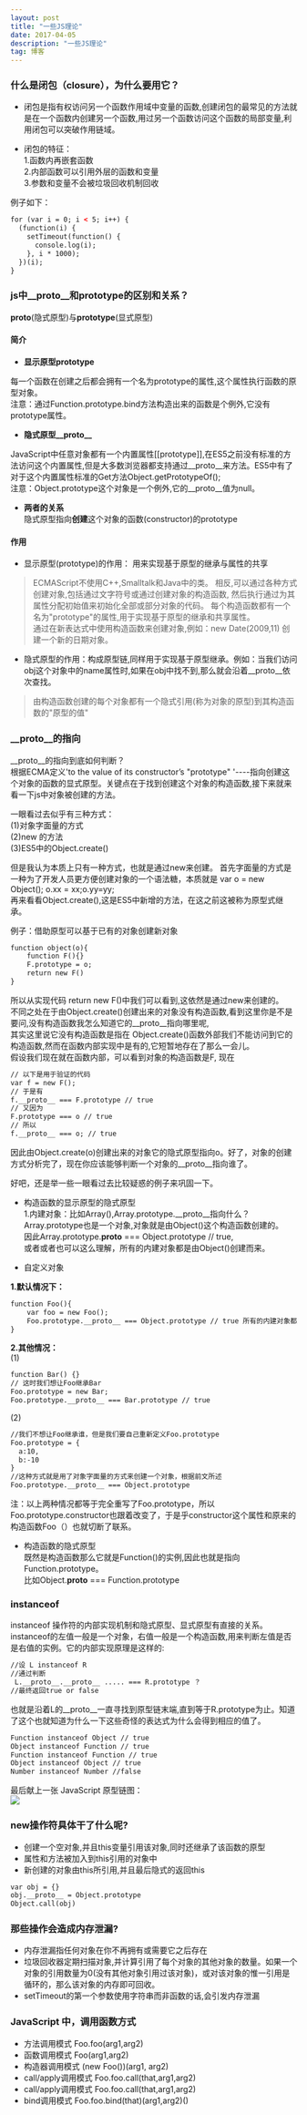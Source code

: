 ```yaml
---
layout: post
title: "一些JS理论"
date: 2017-04-05
description: "一些JS理论"
tag: 博客 
---     
```


### 什么是闭包（closure），为什么要用它？

- 闭包是指有权访问另一个函数作用域中变量的函数,创建闭包的最常见的方法就是在一个函数内创建另一个函数,用过另一个函数访问这个函数的局部变量,利用闭包可以突破作用链域。     
 
- 闭包的特征：   
1.函数内再嵌套函数     
2.内部函数可以引用外层的函数和变量    
3.参数和变量不会被垃圾回收机制回收   

例子如下：
```html
for (var i = 0; i < 5; i++) {
  (function(i) {
    setTimeout(function() {
      console.log(i);
    }, i * 1000);
  })(i);
}
```
### js中__proto__和prototype的区别和关系？   

**__proto__**(隐式原型)与**prototype**(显式原型)     
  
#### 简介
- **显示原型prototype**

每一个函数在创建之后都会拥有一个名为prototype的属性,这个属性执行函数的原型对象。     
注意：通过Function.prototype.bind方法构造出来的函数是个例外,它没有prototype属性。    

- **隐式原型__proto__**     

JavaScript中任意对象都有一个内置属性[[prototype]],在ES5之前没有标准的方法访问这个内置属性,但是大多数浏览器都支持通过__proto__来方法。ES5中有了对于这个内置属性标准的Get方法Object.getPrototypeOf();     
注意：Object.prototype这个对象是一个例外,它的__proto__值为null。     

- **两者的关系**    
隐式原型指向**创建**这个对象的函数(constructor)的prototype

#### 作用
- 显示原型(prototype)的作用： 用来实现基于原型的继承与属性的共享
> ECMAScript不使用C++,Smalltalk和Java中的类。
> 相反,可以通过各种方式创建对象,包括通过文字符号或通过创建对象的构造函数,
> 然后执行通过为其属性分配初始值来初始化全部或部分对象的代码。
> 每个构造函数都有一个名为"prototype"的属性,用于实现基于原型的继承和共享属性。   
> 通过在新表达式中使用构造函数来创建对象,例如：new Date(2009,11) 创建一个新的日期对象。   

- 隐式原型的作用：构成原型链,同样用于实现基于原型继承。例如：当我们访问obj这个对象中的name属性时,如果在obj中找不到,那么就会沿着__proto__依次查找。
> 由构造函数创建的每个对象都有一个隐式引用(称为对象的原型)到其构造函数的"原型的值"

### __proto__的指向
__proto__的指向到底如何判断？    
根据ECMA定义'to the value of its constructor’s "prototype" '----指向创建这个对象的函数的显式原型。关键点在于找到创建这个对象的构造函数,接下来就来看一下js中对象被创建的方法。
   
一眼看过去似乎有三种方式：   
(1)对象字面量的方式   
(2)new 的方法   
(3)ES5中的Object.create()      

但是我认为本质上只有一种方式，也就是通过new来创建。
首先字面量的方式是一种为了开发人员更方便创建对象的一个语法糖，本质就是 var o = new Object(); o.xx = xx;o.yy=yy;     
再来看看Object.create(),这是ES5中新增的方法，在这之前这被称为原型式继承。

例子：借助原型可以基于已有的对象创建新对象   
```html
function object(o){
    function F(){}
    F.prototype = o;
    return new F()
}
```   
所以从实现代码 return new F()中我们可以看到,这依然是通过new来创建的。     
不同之处在于由Object.create()创建出来的对象没有构造函数,看到这里你是不是要问,没有构造函数我怎么知道它的__proto__指向哪里呢,     
其实这里说它没有构造函数是指在 Object.create()函数外部我们不能访问到它的构造函数,然而在函数内部实现中是有的,它短暂地存在了那么一会儿。   
假设我们现在就在函数内部，可以看到对象的构造函数是F, 现在
```html
// 以下是用于验证的代码
var f = new F();
// 于是有
f.__proto__ === F.prototype // true
// 又因为
F.prototype === o // true
// 所以
f.__proto__ === o; // true
```
因此由Object.create(o)创建出来的对象它的隐式原型指向o。好了，对象的创建方式分析完了，现在你应该能够判断一个对象的__proto__指向谁了。

好吧，还是举一些一眼看过去比较疑惑的例子来巩固一下。
- 构造函数的显示原型的隐式原型     
1.内建对象：比如Array(),Array.prototype.__proto__指向什么？
Array.prototype也是一个对象,对象就是由Object()这个构造函数创建的。     
因此Array.prototype.__proto__ === Object.prototype // true,   
或者或者也可以这么理解，所有的内建对象都是由Object()创建而来。    

- 自定义对象    

**1.默认情况下：**
```html
function Foo(){
    var foo = new Foo();
    Foo.prototype.__proto__ === Object.prototype // true 所有的内建对象都是由Object()创建而来
}
```   
**2.其他情况：**      
(1)
```html
function Bar() {}
// 这时我们想让Foo继承Bar
Foo.prototype = new Bar;
Foo.prototype.__proto__ === Bar.prototype // true
```   
(2)   
```html
//我们不想让Foo继承谁，但是我们要自己重新定义Foo.prototype
Foo.prototype = {
  a:10,
  b:-10
}
//这种方式就是用了对象字面量的方式来创建一个对象，根据前文所述 
Foo.prototype.__proto__ === Object.prototype 
```   
注：以上两种情况都等于完全重写了Foo.prototype，所以Foo.prototype.constructor也跟着改变了，于是乎constructor这个属性和原来的构造函数Foo（）也就切断了联系。

- 构造函数的隐式原型    
既然是构造函数那么它就是Function()的实例,因此也就是指向Function.prototype。     
比如Object.__proto__ === Function.prototype    

### instanceof    
instanceof 操作符的内部实现机制和隐式原型、显式原型有直接的关系。instanceof的左值一般是一个对象，右值一般是一个构造函数,用来判断左值是否是右值的实例。它的内部实现原理是这样的:
```html
//设 L instanceof R 
//通过判断
 L.__proto__.__proto__ ..... === R.prototype ？
//最终返回true or false
```      

也就是沿着L的__proto__一直寻找到原型链末端,直到等于R.prototype为止。知道了这个也就知道为什么一下这些奇怪的表达式为什么会得到相应的值了。

```html
Function instanceof Object // true     
Object instanceof Function // true    
Function instanceof Function // true   
Object instanceof Object // true   
Number instanceof Number //false    
```
最后献上一张 JavaScript 原型链图：     
![](/images/2017-04-05/2017-04-05-05.jpg)     

### new操作符具体干了什么呢?      
- 创建一个空对象,并且this变量引用该对象,同时还继承了该函数的原型   
- 属性和方法被加入到this引用的对象中     
- 新创建的对象由this所引用,并且最后隐式的返回this   

```html
var obj = {}
obj.__proto__ = Object.prototype
Object.call(obj)    
```     
### 那些操作会造成内存泄漏?

- 内存泄漏指任何对象在你不再拥有或需要它之后存在
- 垃圾回收器定期扫描对象,并计算引用了每个对象的其他对象的数量。如果一个对象的引用数量为0(没有其他对象引用过该对象)，或对该对象的惟一引用是循环的，那么该对象的内存即可回收。
- setTimeout的第一个参数使用字符串而非函数的话,会引发内存泄漏

### JavaScript 中，调用函数方式

- 方法调用模式 Foo.foo(arg1,arg2)   
- 函数调用模式 Foo(arg1,arg2)   
- 构造器调用模式 (new Foo())(arg1, arg2)   
- call/apply调用模式 Foo.foo.call(that,arg1,arg2)   
- call/apply调用模式 Foo.foo.call(that,arg1,arg2)   
- bind调用模式 Foo.foo.bind(that)(arg1,arg2)()    


